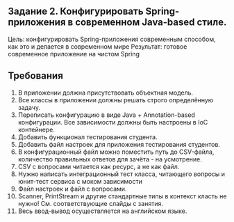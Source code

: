 ## Задание 2. Конфигурировать Spring-приложения в современном Java-based стиле.

Цель: конфигурировать Spring-приложения современным способом, как это и делается в современном мире
Результат: готовое современное приложение на чистом Spring

## Требования

1. В приложении должна присутствовать объектная модель.
2. Все классы в приложении должны решать строго определённую задачу.
3. Переписать конфигурацию в виде Java + Annotation-based конфигурации. Все зависимости должны быть настроены в IoC
   контейнере.
4. Добавить функционал тестирования студента.
5. Добавить файл настроек для приложения тестирования студентов.
6. В конфигурационный файл можно поместить путь до CSV-файла, количество правильных ответов для зачёта - на усмотрение.
7. CSV с вопросами читается как ресурс, а не как файл.
8. Нужно написать интеграционный тест класса, читающего вопросы и юнит-тест сервиса с моком зависимости
9. Файл настроек и файл с вопросами.
10. Scanner, PrintStream и другие стандартные типы в контекст класть не нужно! См. соответствующие слайды с занятия.
11. Весь ввод-вывод осуществляется на английском языке.
